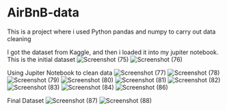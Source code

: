 # AirBnB-data
This is a project where i used Python pandas and numpy to carry out data cleaning


I got the dataset from Kaggle, and then i loaded it into my jupiter notebook.
This is the initial dataset
![Screenshot (75)](https://github.com/Ikanabasi/AirBnB-data/assets/116980575/d8290b19-91ac-4fd0-8f96-d17e82939ffa)
![Screenshot (76)](https://github.com/Ikanabasi/AirBnB-data/assets/116980575/a8356458-fa9c-4d80-97a0-109c0d882e20)

Using Jupiter Notebook to clean data
![Screenshot (77)](https://github.com/Ikanabasi/AirBnB-data/assets/116980575/205aa9f8-6484-4e97-96d4-0597f431b6cc)
![Screenshot (78)](https://github.com/Ikanabasi/AirBnB-data/assets/116980575/2c36c825-98fb-43e9-a1ab-030f0cb0eb0d)
![Screenshot (79)](https://github.com/Ikanabasi/AirBnB-data/assets/116980575/bc322c35-6c3c-44f6-a04b-a4b33ab91639)
![Screenshot (80)](https://github.com/Ikanabasi/AirBnB-data/assets/116980575/6e262d88-83ec-40d9-845c-7d03f8a2009b)
![Screenshot (81)](https://github.com/Ikanabasi/AirBnB-data/assets/116980575/109b41a8-b32c-4976-a716-bfbfa4e8fb2d)
![Screenshot (82)](https://github.com/Ikanabasi/AirBnB-data/assets/116980575/8c381a80-e807-47c1-93e7-7624b4dde641)
![Screenshot (83)](https://github.com/Ikanabasi/AirBnB-data/assets/116980575/78ffd79b-fe27-4307-918f-0a655f829139)
![Screenshot (84)](https://github.com/Ikanabasi/AirBnB-data/assets/116980575/5511cb5d-b8ab-4967-9f7b-3987933a7723)
![Screenshot (86)](https://github.com/Ikanabasi/AirBnB-data/assets/116980575/0a1b8c53-ac79-4b31-8c12-50e1d7024fb3)

Final Dataset
![Screenshot (87)](https://github.com/Ikanabasi/AirBnB-data/assets/116980575/a1986bb2-68fe-4a23-bdeb-b491b408291f)
![Screenshot (88)](https://github.com/Ikanabasi/AirBnB-data/assets/116980575/218545eb-7173-48ad-a095-48dc495928aa)
